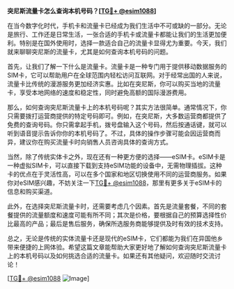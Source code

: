 **突尼斯流量卡怎么查询本机号码？[[TG💪+ @esim1088](https://t.me/s/esim1088)]**

在当今数字化时代，手机卡和流量卡已经成为我们生活中不可或缺的一部分。无论是旅行、工作还是日常生活，一张合适的手机卡或流量卡都能让我们的生活更加便利。特别是在国外使用时，选择一款适合自己的流量卡显得尤为重要。今天，我们就来聊聊突尼斯的流量卡，尤其是如何查询本机号码的问题。

首先，让我们了解一下什么是流量卡。流量卡是一种专门用于提供移动数据服务的SIM卡，它可以帮助用户在全球范围内轻松访问互联网。对于经常出国的人来说，流量卡比传统的漫游服务更加经济实惠。比如在突尼斯，你可以购买当地的流量卡，享受本地网络的速度和稳定性，同时避免高额的国际漫游费用。

那么，如何查询突尼斯流量卡上的本机号码呢？其实方法很简单。通常情况下，你只需要拨打运营商提供的特定号码即可。例如，在突尼斯，大多数运营商都提供了免费的查询号码。你只需拿起手机，拨号盘输入这个号码，然后按通话键，就可以听到语音提示告诉你你的本机号码了。不过，具体的操作步骤可能会因运营商而异，建议你在购买流量卡时向销售人员咨询具体的查询方式。

当然，除了传统实体卡之外，现在还有一种更方便的选择——eSIM卡。eSIM卡是一种虚拟SIM卡，可以直接下载到支持eSIM功能的设备中，无需物理插拔。这种卡的优点在于灵活性高，可以在多个国家和地区切换使用不同的运营商服务。如果你对eSIM感兴趣，不妨关注一下[TG💪+ @esim1088](https://t.me/s/esim1088)，那里有更多关于eSIM卡的信息和购买渠道。

此外，在选择突尼斯流量卡时，还需要考虑几个因素。首先是流量套餐，不同的套餐提供的流量额度和速度可能有所不同；其次是价格，要根据自己的预算选择性价比最高的产品；最后是售后服务，确保所选服务商能够提供及时有效的技术支持。

总之，无论是传统的实体流量卡还是现代的eSIM卡，它们都能为我们在异国他乡带来便捷的上网体验。希望这篇文章能帮助大家更好地了解如何查询突尼斯流量卡上的本机号码以及如何挑选合适的流量卡。如果还有其他疑问，欢迎随时交流讨论！

[[TG💪+ @esim1088](https://t.me/s/esim1088) ![Image](https://i.postimg.cc/4NQfJmqS/Snipaste-2025-05-13-00-14-12.png)]